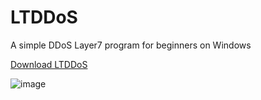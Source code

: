 # LTDDoS
A simple DDoS Layer7 program for beginners on Windows

[Download LTDDoS](https://github.com/p1mpus/LTDDoS/releases)

![image](https://github.com/p1mpus/LTDDoS/assets/45327810/2ff71103-1119-41d6-8197-36676b21a22a)
